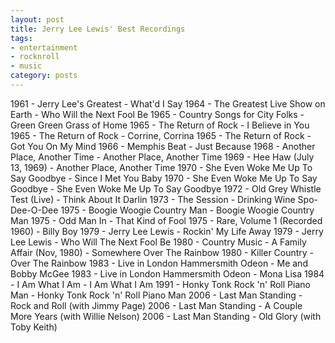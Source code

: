 ```yaml
---
layout: post
title: Jerry Lee Lewis' Best Recordings
tags:
- entertainment
- rocknroll
- music
category: posts
---
```


1961 - Jerry Lee's Greatest - What'd I Say
1964 - The Greatest Live Show on Earth - Who Will the Next Fool Be
1965 - Country Songs for City Folks - Green Green Grass of Home
1965 - The Return of Rock - I Believe in You
1965 - The Return of Rock - Corrine, Corrina
1965 - The Return of Rock - Got You On My Mind
1966 - Memphis Beat - Just Because
1968 - Another Place, Another Time - Another Place, Another Time
1969 - Hee Haw (July 13, 1969) - Another Place, Another Time
1970 - She Even Woke Me Up To Say Goodbye - Since I Met You Baby
1970 - She Even Woke Me Up To Say Goodbye - She Even Woke Me Up To Say Goodbye
1972 - Old Grey Whistle Test (Live) - Think About It Darlin
1973 - The Session - Drinking Wine Spo-Dee-O-Dee
1975 - Boogie Woogie Country Man - Boogie Woogie Country Man
1975 - Odd Man In - That Kind of Fool
1975 - Rare, Volume 1 (Recorded 1960) - Billy Boy
1979 - Jerry Lee Lewis - Rockin' My Life Away
1979 - Jerry Lee Lewis - Who Will The Next Fool Be
1980 - Country Music - A Family Affair (Nov, 1980) - Somewhere Over The Rainbow
1980 - Killer Country - Over The Rainbow
1983 - Live in London Hammersmith Odeon - Me and Bobby McGee
1983 - Live in London Hammersmith Odeon - Mona Lisa
1984 - I Am What I Am - I Am What I Am
1991 - Honky Tonk Rock 'n' Roll Piano Man - Honky Tonk Rock 'n' Roll Piano Man
2006 - Last Man Standing - Rock and Roll (with Jimmy Page)
2006 - Last Man Standing - A Couple More Years (with Willie Nelson)
2006 - Last Man Standing - Old Glory (with Toby Keith)














